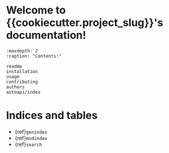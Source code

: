 # Welcome to {{cookiecutter.project_slug}}'s documentation!

```{toctree}
:maxdepth: 2
:caption: "Contents:"

readme
installation
usage
contributing
authors
autoapi/index

```

# Indices and tables

* {ref}`genindex`
* {ref}`modindex`
* {ref}`search`
